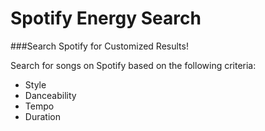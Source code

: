 # Spotify Energy Search

###Search Spotify for Customized Results!

Search for songs on Spotify based on the following criteria:
- Style
- Danceability
- Tempo
- Duration
